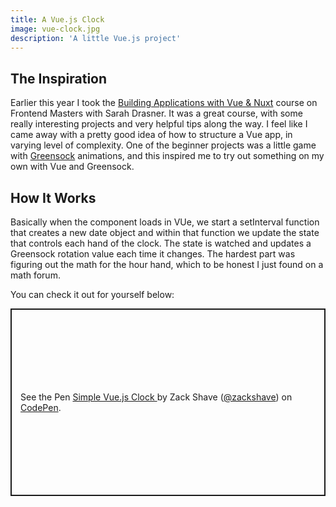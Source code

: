 ```yaml
---
title: A Vue.js Clock
image: vue-clock.jpg
description: 'A little Vue.js project'
---
```


## The Inspiration

Earlier this year I took the <a href="https://frontendmasters.com/courses/vue-nuxt-apps/" target="_blank">Building Applications with Vue & Nuxt</a> course on Frontend Masters with Sarah Drasner. It was a great course, with some really interesting projects and very helpful tips along the way. I feel like I came away with a pretty good idea of how to structure a Vue app, in varying level of complexity. One of the beginner projects was a little game with <a href="https://greensock.com/" target="_blank">Greensock</a> animations, and this inspired me to try out something on my own with Vue and Greensock.

## How It Works

Basically when the component loads in VUe, we start a setInterval function that creates a new date object and within that function we update the state that controls each hand of the clock. The state is watched and updates a Greensock rotation value each time it changes. The hardest part was figuring out the math for the hour hand, which to be honest I just found on a math forum.

You can check it out for yourself below:

<p class="codepen" data-height="300" data-default-tab="html,result" data-slug-hash="eYRdvvw" data-user="zackshave" style="height: 300px; box-sizing: border-box; display: flex; align-items: center; justify-content: center; border: 2px solid; margin: 1em 0; padding: 1em;">
  <span>See the Pen <a href="https://codepen.io/zackshave/pen/eYRdvvw">
  Simple Vue.js Clock </a> by Zack Shave (<a href="https://codepen.io/zackshave">@zackshave</a>)
  on <a href="https://codepen.io">CodePen</a>.</span>
</p>
<script async src="https://cpwebassets.codepen.io/assets/embed/ei.js"></script>


